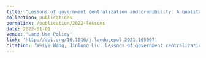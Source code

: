```yaml
---
title: "Lessons of government centralization and credibility: A qualitative case-study of administrative change in Jiuzhaigou Nature Reserve, China (1982–2018)"
collection: publications
permalink: /publication/2022-lessons
date: 2022-01-01
venue: 'Land Use Policy'
link: 'http://doi.org/10.1016/j.landusepol.2021.105907'
citation: 'Weiye Wang, Jinlong Liu. Lessons of government centralization and credibility: A qualitative case-study of administrative change in Jiuzhaigou Nature Reserve, China (1982–2018), <i>Land Use Policy</i>, 2022, 113: 105907,http://doi.org/10.1016/j.landusepol.2021.105907'
---
```

